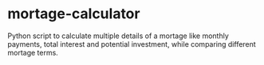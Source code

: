 # mortage-calculator
Python script to calculate multiple details of a mortage like monthly payments, total interest and potential investment, while comparing different mortage terms.
